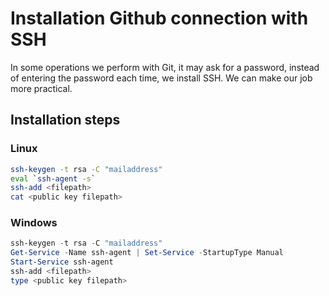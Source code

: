 # Installation Github connection with SSH
In some operations we perform with Git, it may ask for a password, instead of entering the password each time, we install SSH.
We can make our job more practical.

## Installation steps
### Linux
```bash
ssh-keygen -t rsa -C "mailaddress"
eval `ssh-agent -s`
ssh-add <filepath>
cat <public key filepath>
```
### Windows
```powershell
ssh-keygen -t rsa -C "mailaddress"
Get-Service -Name ssh-agent | Set-Service -StartupType Manual
Start-Service ssh-agent
ssh-add <filepath>
type <public key filepath>
```